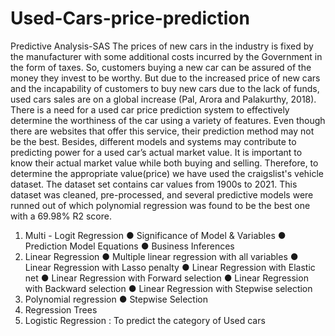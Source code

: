 # Used-Cars-price-prediction
Predictive Analysis-SAS
The prices of new cars in the industry is fixed by the manufacturer with some additional costs
incurred by the Government in the form of taxes. So, customers buying a new car can be
assured of the money they invest to be worthy. But due to the increased price of new cars and
the incapability of customers to buy new cars due to the lack of funds, used cars sales are on a
global increase (Pal, Arora and Palakurthy, 2018). There is a need for a used car price
prediction system to effectively determine the worthiness of the car using a variety of features.
Even though there are websites that offer this service, their prediction method may not be the
best. Besides, different models and systems may contribute to predicting power for a used car’s
actual market value. It is important to know their actual market value while both buying and
selling. Therefore, to determine the appropriate value(price) we have used the craigslist's
vehicle dataset. The dataset set contains car values from 1900s to 2021. This dataset was
cleaned, pre-processed, and several predictive models were runned out of which polynomial
regression was found to be the best one with a 69.98% R2 score.

1. Multi - Logit Regression
● Significance of Model & Variables
● Prediction Model Equations
● Business Inferences
2. Linear Regression
● Multiple linear regression with all variables
● Linear Regression with Lasso penalty
● Linear Regression with Elastic net
● Linear Regression with Forward selection
● Linear Regression with Backward selection
● Linear Regression with Stepwise selection
3. Polynomial regression
● Stepwise Selection
4. Regression Trees
5. Logistic Regression : To predict the category of Used cars
